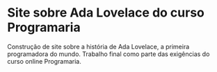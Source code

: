 # Site sobre Ada Lovelace do curso Programaria
Construção de site sobre a história de Ada Lovelace, a primeira programadora do mundo. Trabalho final como parte das exigências do curso online Programaria. 
